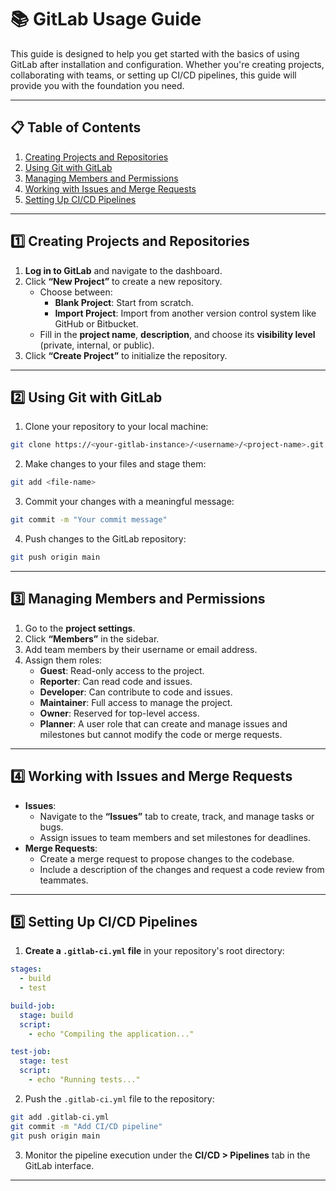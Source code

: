 # 📚 **GitLab Usage Guide**

This guide is designed to help you get started with the basics of using GitLab after installation and configuration. Whether you're creating projects, collaborating with teams, or setting up CI/CD pipelines, this guide will provide you with the foundation you need.

---

## 📋 **Table of Contents**

1. [Creating Projects and Repositories](#creating-projects-and-repositories)
2. [Using Git with GitLab](#using-git-with-gitlab)
3. [Managing Members and Permissions](#managing-members-and-permissions)
4. [Working with Issues and Merge Requests](#working-with-issues-and-merge-requests)
5. [Setting Up CI/CD Pipelines](#setting-up-cicd-pipelines)

---

## 1️⃣ **Creating Projects and Repositories**

1. **Log in to GitLab** and navigate to the dashboard.
2. Click **“New Project”** to create a new repository.
    - Choose between:
        - **Blank Project**: Start from scratch.
        - **Import Project**: Import from another version control system like GitHub or Bitbucket.
    - Fill in the **project name**, **description**, and choose its **visibility level** (private, internal, or public).
3. Click **“Create Project”** to initialize the repository.

---

## 2️⃣ **Using Git with GitLab**

1. Clone your repository to your local machine:
```bash
git clone https://<your-gitlab-instance>/<username>/<project-name>.git
```

2. Make changes to your files and stage them:
```bash
git add <file-name>
```

3. Commit your changes with a meaningful message:
```bash
git commit -m "Your commit message"
```

4. Push changes to the GitLab repository:
```bash
git push origin main
```

---

## 3️⃣ **Managing Members and Permissions**

1. Go to the **project settings**.
2. Click **“Members”** in the sidebar.
3. Add team members by their username or email address.
4. Assign them roles:
    - **Guest**: Read-only access to the project.
    - **Reporter**: Can read code and issues.
    - **Developer**: Can contribute to code and issues.
    - **Maintainer**: Full access to manage the project.
    - **Owner**: Reserved for top-level access.
    - **Planner**: A user role that can create and manage issues and milestones but cannot modify the code or merge requests.

---

## 4️⃣ **Working with Issues and Merge Requests**

- **Issues**:
    - Navigate to the **“Issues”** tab to create, track, and manage tasks or bugs.
    - Assign issues to team members and set milestones for deadlines.
- **Merge Requests**:
    - Create a merge request to propose changes to the codebase.
    - Include a description of the changes and request a code review from teammates.

---

## 5️⃣ **Setting Up CI/CD Pipelines**

1. **Create a `.gitlab-ci.yml` file** in your repository's root directory:
```yaml
stages:
  - build
  - test

build-job:
  stage: build
  script:
    - echo "Compiling the application..."

test-job:
  stage: test
  script:
    - echo "Running tests..."
```

2. Push the `.gitlab-ci.yml` file to the repository:
```bash
git add .gitlab-ci.yml
git commit -m "Add CI/CD pipeline"
git push origin main
```

3. Monitor the pipeline execution under the **CI/CD > Pipelines** tab in the GitLab interface.

---
